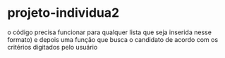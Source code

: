 # projeto-individua2
o código precisa
funcionar para qualquer lista que seja inserida nesse formato) e depois
uma função que busca o candidato de acordo com os critérios
digitados pelo usuário
